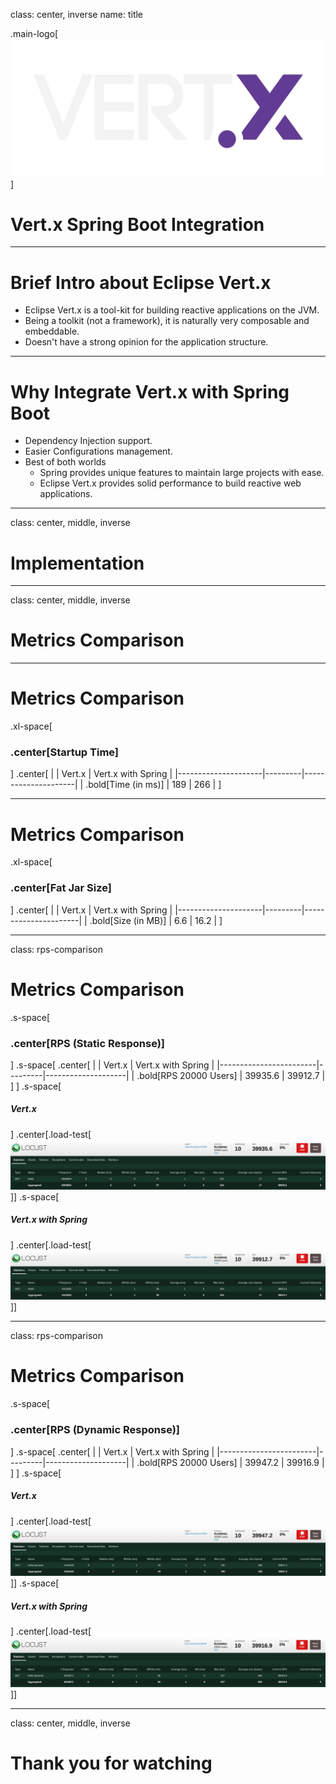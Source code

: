 class: center, inverse
name: title

.main-logo[![Vert.x Logo](./assets/vert_x_logo.svg)]
# Vert.x Spring Boot Integration

---

# Brief Intro about Eclipse Vert.x
* Eclipse Vert.x is a tool-kit for building reactive applications on the JVM.
* Being a toolkit (not a framework), it is naturally very composable and embeddable.
* Doesn't have a strong opinion for the application structure.

---

# Why Integrate Vert.x with Spring Boot
* Dependency Injection support.
* Easier Configurations management.
* Best of both worlds
  * Spring provides unique features to maintain large projects with ease.
  * Eclipse Vert.x provides solid performance to build reactive web applications.

---

class: center, middle, inverse
# Implementation
[//]: <> (TODO: Add Youtube Link)

---

class: center, middle, inverse
# Metrics Comparison

---

# Metrics Comparison
.xl-space[
### .center[Startup Time]
]
.center[
|                     | Vert.x  | Vert.x with Spring  |
|---------------------|---------|---------------------|
| .bold[Time (in ms)] |   189   |         266         |
]

---

# Metrics Comparison
.xl-space[
### .center[Fat Jar Size]
]
.center[
|                     | Vert.x  |  Vert.x with Spring  |
|---------------------|---------|----------------------|
| .bold[Size (in MB)] |   6.6   |         16.2         |
]

---

class: rps-comparison
# Metrics Comparison
.s-space[
### .center[RPS (Static Response)]
]
.s-space[
.center[
|                        | Vert.x  | Vert.x with Spring |
|------------------------|---------|--------------------|
| .bold[RPS 20000 Users] | 39935.6 |      39912.7       |
]
]
.s-space[
##### Vert.x
]
.center[.load-test[![Vert.x Vanilla Hello](./assets/vertx_vanilla_hello.png)]]
.s-space[
##### Vert.x with Spring
]
.center[.load-test[![Spring Vert.x Hello](./assets/spring_vertx_hello.png)]]

---

class: rps-comparison
# Metrics Comparison
.s-space[
### .center[RPS (Dynamic Response)]
]
.s-space[
.center[
|                        | Vert.x  | Vert.x with Spring |
|------------------------|---------|--------------------|
| .bold[RPS 20000 Users] | 39947.2 |      39916.9       |
]
]
.s-space[
##### Vert.x
]
.center[.load-test[![Vert.x Vanilla Hello Dynamic](./assets/vertx_vanilla_hello_dynamic.png)]]
.s-space[
##### Vert.x with Spring
]
.center[.load-test[![Spring Vert.x Hello Dynamic](./assets/spring_vertx_hello_dynamic.png)]]

---

class: center, middle, inverse
# Thank you for watching
[//]: <> (TODO: Add Youtube Link)
